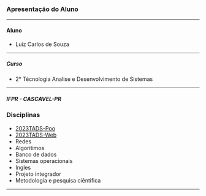 ### Apresentação do Aluno
**********************
#### Aluno
   * Luiz Carlos de Souza
**********************
##### Curso
   * 2° Técnologia Analise e Desenvolvimento de Sistemas   
**********************
##### IFPR - CASCAVEL-PR
### Disciplinas
* [2023TADS-Poo](https://github.com/lcsouzacvel/IFPR_CVEL/blob/main/poo/README.md)
* [2023TADS-Web](https://github.com/lcsouzacvel/IFPR_CVEL/blob/main/web/README.md)
* Redes
* Algoritimos
* Banco de dados
* Sistemas operacionais
* Ingles
* Projeto integrador
* Metodologia e pesquisa ciêntifica
**********************

 
